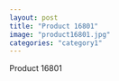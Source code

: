 ```yaml
---
layout: post
title: "Product 16801"
image: "product16801.jpg"
categories: "category1"
---
```

Product 16801
